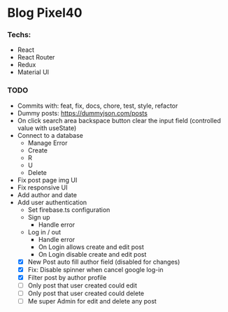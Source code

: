 # Blog Pixel40

### Techs:

- React
- React Router
- Redux
- Material UI

### TODO

- Commits with: feat, fix, docs, chore, test, style, refactor
- Dummy posts: https://dummyjson.com/posts
- On click search area backspace button clear the input field (controlled value with useState)
- Connect to a database
  - Manage Error
  - Create
  - R
  - U
  - Delete
- Fix post page img UI
- Fix responsive UI
- Add author and date
- Add user authentication
  - Set firebase.ts configuration
  - Sign up
    - Handle error
  - Log in / out
    - Handle error
    - On Login allows create and edit post
    - On Login disable create and edit post
  - [x] New Post auto fill author field (disabled for changes)
  - [x] Fix: Disable spinner when cancel google log-in
  - [x] Filter post by author profile
  - [ ] Only post that user created could edit
  - [ ] Only post that user created could delete
  - [ ] Me super Admin for edit and delete any post
